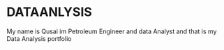 # DATAANLYSIS
My name is Qusai im Petroleum Engineer and data Analyst and that is my Data Analysis portfolio
